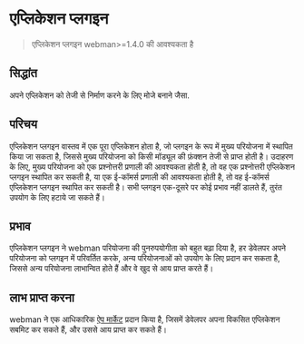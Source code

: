 # एप्लिकेशन प्लगइन

> एप्लिकेशन प्लगइन webman>=1.4.0 की आवश्यकता है

## सिद्धांत
अपने एप्लिकेशन को तेजी से निर्माण करने के लिए मोजे बनाने जैसा.

## परिचय
एप्लिकेशन प्लगइन वास्तव में एक पूरा एप्लिकेशन होता है, जो प्लगइन के रूप में मुख्य परियोजना में स्थापित किया जा सकता है, जिससे मुख्य परियोजना को किसी मॉड्यूल की फ़ंक्शन तेजी से प्राप्त होती है।
उदाहरण के लिए, मुख्य परियोजना को एक प्रश्नोत्तरी प्रणाली की आवश्यकता होती है, तो वह एक प्रश्नोत्तरी एप्लिकेशन प्लगइन स्थापित कर सकती है, या एक ई-कॉमर्स प्रणाली की आवश्यकता होती है, तो वह ई-कॉमर्स एप्लिकेशन प्लगइन स्थापित कर सकती है। सभी प्लगइन एक-दूसरे पर कोई प्रभाव नहीं डालते हैं, तुरंत उपयोग के लिए हटाये जा सकते हैं।

## प्रभाव
एप्लिकेशन प्लगइन ने webman परियोजना की पुनरुपयोगीता को बहुत बढ़ा दिया है, हर डेवेलपर अपने परियोजना को प्लगइन में परिवर्तित करके, अन्य परियोजनाओं को उपयोग के लिए प्रदान कर सकता है, जिससे अन्य परियोजना लाभान्वित होते हैं और वे खुद से आय प्राप्त करते हैं।

## लाभ प्राप्त करना
webman ने एक आधिकारिक [ऐप मार्केट](https://www.workerman.net/apps) प्रदान किया है, जिसमें डेवेलपर अपना विकसित एप्लिकेशन सबमिट कर सकते हैं, और उससे आय प्राप्त कर सकते हैं।
